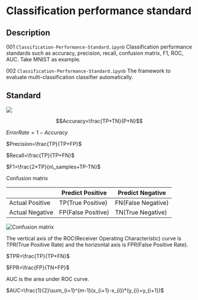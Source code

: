 # Classification performance standard

## Description

001 `Classification-Performance-Standard.ipynb` Classification performance standards such as accuracy, precision, recall, confusion matrix, F1, ROC, AUC. Take MNIST as example.

002 `Classification-Performance-Standard.ipynb` The framework to evaluate multi-classification classifier automatically.

## Standard

<img src="http://chart.googleapis.com/chart?cht=tx&chl= Accuracy=\frac{TP\+TN}{P+N}" style="border:none;">

$$Accuracy=\frac{TP+TN}{P+N}$$

$ErrorRate=1-Accuracy$

$Precision=\frac{TP}{TP+FP}$

$Recall=\frac{TP}{TP+FN}$

$F1=\frac{2×TP}{n\_samples+TP-TN}$

Confusion matrix

||Predict Positive | Predict Negative |
|--|--|--|
|Actual Positive | TP(True Positive) | FN(False Negative)|
|Actual Negative|FP(False Positive)|TN(True Negative)|

![Confusion matrix](https://github.com/vba34520/Classification-Performance-Standard/blob/master/picture/Confusion%20matrix.png)

The vertical axis of the ROC(Receiver Operating Characteristic) curve is TPR(True Positive Rate) and the horizontal axis is FPR(False Positive Rate).

$TPR=\frac{TP}{TP+FN}$

$FPR=\frac{FP}{TN+FP}$

AUC is the area under ROC curve.

$AUC=\frac{1}{2}\sum_{i=1}^{m-1}(x_{i+1}-x_{i})*(y_{i}+y_{i+1})$




